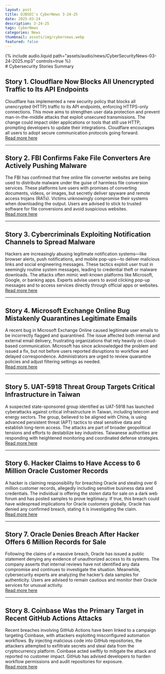 ```yaml
---
layout: post
title: DJBSEC's CyberNews 3-24-25
date: 2025-03-24
description: 3-24-25
tags: CyberNews
categories: News
thumbnail: assets/img/cybernews.webp
featured: false
---
```



<div class="row mt-3">
    <div class="col-sm mt-3 mt-md-0">
        {% include audio.liquid path="assets/audio/news/CyberSecurityNews-03-24-2025.mp3" controls=true %}
    </div>
</div>
# Cybersecurity Stories Summary

##  Story 1. Cloudflare Now Blocks All Unencrypted Traffic to Its API Endpoints  
Cloudflare has implemented a new security policy that blocks all unencrypted (HTTP) traffic to its API endpoints, enforcing HTTPS-only connections. This move aims to strengthen user data protection and prevent man-in-the-middle attacks that exploit unsecured transmissions. The change could impact older applications or tools that still use HTTP, prompting developers to update their integrations. Cloudflare encourages all users to adopt secure communication protocols going forward.  
[Read more here](https://www.bleepingcomputer.com/news/security/cloudflare-now-blocks-all-unencrypted-traffic-to-its-api-endpoints/)

---

##  Story 2. FBI Confirms Fake File Converters Are Actively Pushing Malware  
The FBI has confirmed that free online file converter websites are being used to distribute malware under the guise of harmless file conversion services. These platforms lure users with promises of converting documents, videos, or images, but secretly deliver spyware and remote access trojans (RATs). Victims unknowingly compromise their systems when downloading the output. Users are advised to stick to trusted software for file conversions and avoid suspicious websites.  
[Read more here](https://www.bleepingcomputer.com/news/security/fbi-warnings-are-true-fake-file-converters-do-push-malware/)

---

##  Story 3. Cybercriminals Exploiting Notification Channels to Spread Malware  
Hackers are increasingly abusing legitimate notification systems—like browser alerts, push notifications, and mobile pop-ups—to deliver malicious links and social engineering messages. These tactics exploit user trust in seemingly routine system messages, leading to credential theft or malware downloads. The attacks often mimic well-known platforms like Microsoft, Google, or banking apps. Experts advise users to avoid clicking pop-up messages and to access services directly through official apps or websites.  
[Read more here](https://hackread.com/how-cybercriminals-exploit-notification-channels/)

---

##  Story 4. Microsoft Exchange Online Bug Mistakenly Quarantines Legitimate Emails  
A recent bug in Microsoft Exchange Online caused legitimate user emails to be incorrectly flagged and quarantined. The issue affected both internal and external email delivery, frustrating organizations that rely heavily on cloud-based communication. Microsoft has since acknowledged the problem and issued a fix, but not before users reported disruptions to workflow and delayed correspondence. Administrators are urged to review quarantine policies and adjust filtering settings as needed.  
[Read more here](https://www.bleepingcomputer.com/news/microsoft/microsoft-exchange-online-bug-mistakenly-quarantines-user-emails/)

---

##  Story 5. UAT-5918 Threat Group Targets Critical Infrastructure in Taiwan  
A suspected state-sponsored group identified as UAT-5918 has launched cyberattacks against critical infrastructure in Taiwan, including telecom and energy sectors. The group, believed to be aligned with China, is using advanced persistent threat (APT) tactics to steal sensitive data and establish long-term access. The attacks are part of broader geopolitical tensions and efforts to destabilize key industries. Taiwanese authorities are responding with heightened monitoring and coordinated defense strategies.  
[Read more here](https://securityaffairs.com/175728/hacking/uat-5918-atp-group-targets-critical-taiwan.html)

---

##  Story 6. Hacker Claims to Have Access to 6 Million Oracle Customer Records  
A hacker is claiming responsibility for breaching Oracle and stealing over 6 million customer records, allegedly including sensitive business data and credentials. The individual is offering the stolen data for sale on a dark web forum and has posted samples to prove legitimacy. If true, this breach could have widespread implications for Oracle customers globally. Oracle has denied any confirmed breach, stating it is investigating the claim.  
[Read more here](https://cybersecuritynews.com/hacker-claims-6-million-oracle-records/)

---

##  Story 7. Oracle Denies Breach After Hacker Offers 6 Million Records for Sale  
Following the claims of a massive breach, Oracle has issued a public statement denying any evidence of unauthorized access to its systems. The company asserts that internal reviews have not identified any data compromise and continues to investigate the situation. Meanwhile, cybersecurity experts are analyzing the hacker’s data samples for authenticity. Users are advised to remain cautious and monitor their Oracle services for unusual activity.  
[Read more here](https://hackread.com/oracle-denies-breach-hacker-access-6-million-records/)

---

##  Story 8. Coinbase Was the Primary Target in Recent GitHub Actions Attacks  
Recent breaches involving GitHub Actions have been linked to a campaign targeting Coinbase, with attackers exploiting misconfigured automation workflows. By injecting malicious code into GitHub repositories, the attackers attempted to exfiltrate secrets and steal data from the cryptocurrency platform. Coinbase acted swiftly to mitigate the attack and reported no customer impact. GitHub has advised developers to harden workflow permissions and audit repositories for exposure.  
[Read more here](http://bleepingcomputer.com/news/security/coinbase-was-primary-target-of-recent-github-actions-breaches/)
